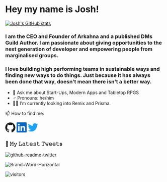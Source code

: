 # **Hey my name is Josh!**

[![Josh's GitHub stats](https://github-readme-stats.vercel.app/api?username=joshuaboys)](https://github.com/anuraghazra/github-readme-stats)

### I am the CEO and Founder of Arkahna and a published DMs Guild Author. I am passionate about giving opportunities to the next generation of developer and empowering people from marginalised groups.
### I love building high performing teams in sustainable ways and finding new ways to do things. Just because it has always been done that way, doesn't mean there isn't a better way. 

- 💬 Ask me about Start-Ups, Modern Apps and Tabletop RPGS 
- :male_sign: Pronouns: he/him
- :man_teacher: I’m currently looking into Remix and Prisma.

:mailbox: How to find me:

<a href="https://github.com/joshuaboys"><img alt="GitHub" height="32" width="32" src="assets/github.svg"></a>
<a href="https://linkedin.com/in/joshboys"><img alt="LinkedIn" height="32" width="32" src="assets/linkedin.svg"></a>
<a href="https://twitter.com/aneki"><img alt="Twitter" height="32" width="32" src="assets/twitter.svg"></a>


### 🔔 𝙼𝚢 𝙻𝚊𝚝𝚎𝚜𝚝 𝚃𝚠𝚎𝚎𝚝s
[![github-readme-twitter](https://github-readme-twitter.gazf.vercel.app/api?id=aneki)](https://github.com/joshuaboys/github-readme-twitter)

![Brand+Word-Horizontal](https://user-images.githubusercontent.com/38293002/132086825-0d716440-6649-42d2-8ece-7ebf6cb870b7.png)

![visitors](https://visitor-badge.glitch.me/badge?page_id=joshuaboys.joshuaboys&left_color=green&right_color=red)
